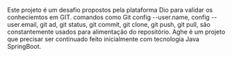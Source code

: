 Este projeto é um desafio propostos pela plataforma Dio para validar os conheciemtos em GIT. 
comandos como Git config --user.name, config --user.email, git ad, git status, git commit, git clone, git push, git pull, 
são constantemente usados para alimentação do repositório.
Aghe é um projeto que precisar ser continuado feito inicialmente com tecnologia Java SpringBoot.
